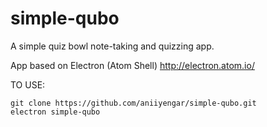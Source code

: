 # simple-qubo
A simple quiz bowl note-taking and quizzing app.

App based on Electron (Atom Shell) http://electron.atom.io/

TO USE:
```
git clone https://github.com/aniiyengar/simple-qubo.git
electron simple-qubo
```
